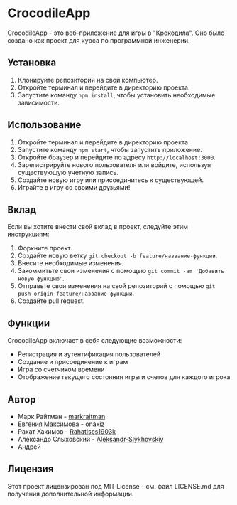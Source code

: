 # CrocodileApp

CrocodileApp - это веб-приложение для игры в "Крокодила". Оно было создано как проект для курса по программной инженерии.

## Установка

1. Клонируйте репозиторий на свой компьютер.
2. Откройте терминал и перейдите в директорию проекта.
3. Запустите команду `npm install`, чтобы установить необходимые зависимости.

## Использование

1. Откройте терминал и перейдите в директорию проекта.
2. Запустите команду `npm start`, чтобы запустить приложение.
3. Откройте браузер и перейдите по адресу `http://localhost:3000`.
4. Зарегистрируйте нового пользователя или войдите, используя существующую учетную запись.
5. Создайте новую игру или присоединитесь к существующей.
6. Играйте в игру со своими друзьями!

## Вклад

Если вы хотите внести свой вклад в проект, следуйте этим инструкциям:

1. Форкните проект.
2. Создайте новую ветку `git checkout -b feature/название-функции`.
3. Внесите необходимые изменения.
4. Закоммитьте свои изменения с помощью `git commit -am 'Добавить новую функцию'`.
5. Отправьте свои изменения на свой репозиторий с помощью `git push origin feature/название-функции`.
6. Создайте pull request.

## Функции

CrocodileApp включает в себя следующие возможности:

* Регистрация и аутентификация пользователей
* Создание и присоединение к играм
* Игра со счетчиком времени
* Отображение текущего состояния игры и счетов для каждого игрока

## Автор

* Марк Райтман - [markraitman](https://github.com/markraitman)
* Евгения Максимова - [onaxiz](https://github.com/onaxiz)
* Рахат Хакимов - [RahatIscs1903k](https://github.com/RahatIscs1903k)
* Александр Слыховский - [Aleksandr-Slykhovskiy](https://github.com/Aleksandr-Slykhovskiy)
* Андрей

## Лицензия

Этот проект лицензирован под MIT License - см. файл LICENSE.md для получения дополнительной информации.
